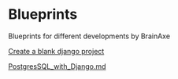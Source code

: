# Blueprints

Blueprints for different developments by BrainAxe

[Create a blank django project](./create_blank_django_project.md)

[PostgresSQL_with_Django.md](./PostgresSQL_with_Django.md)